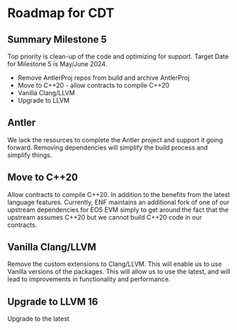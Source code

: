 # Roadmap for CDT

## Summary Milestone 5
Top priority is clean-up of the code and optimizing for support. Target Date for Milestone 5 is May/June 2024.
- Remove AntlerProj repos from build and archive AntlerProj
- Move to C++20 - allow contracts to compile C++20
- Vanilla Clang/LLVM
- Upgrade to LLVM


## Antler
We lack the resources to complete the Antler project and support it going forward. Removing dependencies will simplify the build process and simplify things.

## Move to C++20
Allow contracts to compile C++20. In addition to the benefits from the latest language features. Currently, ENF maintains an additional fork of one of our upstream dependencies for EOS EVM simply to get around the fact that the upstream assumes C++20 but we cannot build C++20 code in our contracts.

## Vanilla Clang/LLVM
Remove the custom extensions to Clang/LLVM. This will enable us to use Vanilla versions of the packages. This will allow us to use the latest, and will lead to improvements in functionality and performance.

## Upgrade to LLVM 16
Upgrade to the latest

